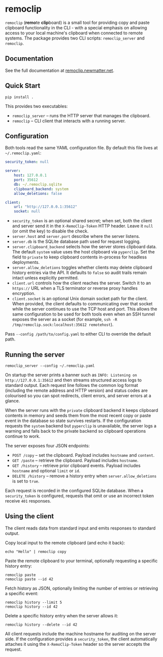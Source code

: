 # remoclip

`remoclip` (**remo**te **clip**board) is a small tool for providing copy and paste clipboard functionality in the CLI - with a special emphasis on allowing access to your local machine's clipboard when connected to remote systems. The package provides two CLI scripts: `remoclip_server` and `remoclip`.

## Documentation

See the full documentation at [remoclip.newmatter.net](https://remoclip.newmatter.net).

## Quick Start

```
pip install .
```

This provides two executables:

- `remoclip_server` – runs the HTTP server that manages the clipboard.
- `remoclip` – CLI client that interacts with a running server.

## Configuration

Both tools read the same YAML configuration file. By default this file lives at `~/.remoclip.yaml`:

```yaml
security_token: null

server:
    host: 127.0.0.1
    port: 35612
    db: ~/.remoclip.sqlite
    clipboard_backend: system
    allow_deletions: false

client:
    url: "http://127.0.0.1:35612"
    socket: null
```

- `security_token` is an optional shared secret; when set, both the client and server
  send it in the `X-RemoClip-Token` HTTP header. Leave it `null` (or omit the key) to
  disable the check.
- `server.host` and `server.port` describe where the server listens.
- `server.db` is the SQLite database path used for request logging.
- `server.clipboard_backend` selects how the server stores clipboard data. The default
  `system` value uses the host clipboard via `pyperclip`. Set the field to `private`
  to keep clipboard contents in-process for headless deployments.
- `server.allow_deletions` toggles whether clients may delete clipboard history
  entries via the API. It defaults to `false` so audit trails remain intact unless
  explicitly permitted.
- `client.url` controls how the client reaches the server. Switch it to an `https://`
  URL when a TLS terminator or reverse proxy handles encryption.
- `client.socket` is an optional Unix domain socket path for the client. When provided,
  the client defaults to communicating over that socket while the server continues to
  use the TCP host and port. This allows the same configuration to be used for both
  tools even when an SSH tunnel exposes the server as a socket (for example,
  `ssh -R /tmp/remoclip.sock:localhost:35612 remotehost`).

Pass `--config /path/to/config.yaml` to either CLI to override the default path.

## Running the server

```
remoclip_server --config ~/.remoclip.yaml
```

On startup the server prints a banner such as `INFO: Listening on http://127.0.0.1:35612`
and then streams structured access logs to standard output. Each request line follows
the common log format (including the remote address and HTTP version) and status codes
are colourised so you can spot redirects, client errors, and server errors at a glance.

When the server runs with the `private` clipboard backend it keeps clipboard contents in
memory and seeds them from the most recent copy or paste event in the database so state
survives restarts. If the configuration requests the `system` backend but `pyperclip`
is unavailable, the server logs a warning and falls back to the private backend so
clipboard operations continue to work.

The server exposes four JSON endpoints:

- `POST /copy` – set the clipboard. Payload includes `hostname` and `content`.
- `GET /paste` – retrieve the clipboard. Payload includes `hostname`.
- `GET /history` – retrieve prior clipboard events. Payload includes `hostname` and optional `limit` or `id`.
- `DELETE /history` – remove a history entry when `server.allow_deletions` is set to `true`.

Each request is recorded in the configured SQLite database. When a `security_token` is
configured, requests that omit or use an incorrect token receive `401` responses.

## Using the client

The client reads data from standard input and emits responses to standard output.

Copy local input to the remote clipboard (and echo it back):

```
echo "Hello" | remoclip copy
```

Paste the remote clipboard to your terminal, optionally requesting a specific history entry:

```
remoclip paste
remoclip paste --id 42
```

Fetch history as JSON, optionally limiting the number of entries or retrieving a specific event:

```
remoclip history --limit 5
remoclip history --id 42
```

Delete a specific history entry when the server allows it:

```
remoclip history --delete --id 42
```

All client requests include the machine hostname for auditing on the server side.
If the configuration provides a `security_token`, the client automatically attaches it
using the `X-RemoClip-Token` header so the server accepts the request.
